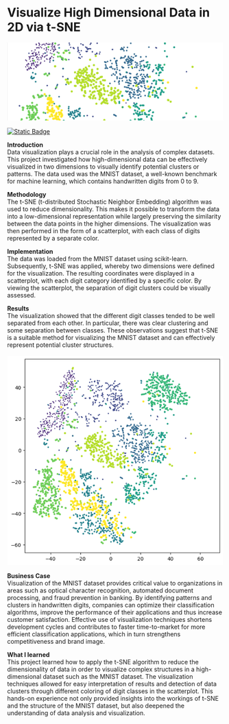 # Visualize High Dimensional Data in 2D via t-SNE

![Text](/assets/tsne/pictures/clusters.png)<br>

[![Static Badge](https://img.shields.io/badge/GitHub-View_on_GitHub-%23181717?logo=GitHub)](https://github.com/GeorgVetterGit/tsne_visualization/tree/main)

__Introduction__<br>
Data visualization plays a crucial role in the analysis of complex datasets. This project investigated how high-dimensional data can be effectively visualized in two dimensions to visually identify potential clusters or patterns. The data used was the MNIST dataset, a well-known benchmark for machine learning, which contains handwritten digits from 0 to 9.

__Methodology__<br>
The t-SNE (t-distributed Stochastic Neighbor Embedding) algorithm was used to reduce dimensionality. This makes it possible to transform the data into a low-dimensional representation while largely preserving the similarity between the data points in the higher dimensions. The visualization was then performed in the form of a scatterplot, with each class of digits represented by a separate color.

__Implementation__<br>
The data was loaded from the MNIST dataset using scikit-learn. Subsequently, t-SNE was applied, whereby two dimensions were defined for the visualization. The resulting coordinates were displayed in a scatterplot, with each digit category identified by a specific color. By viewing the scatterplot, the separation of digit clusters could be visually assessed.

__Results__<br>
The visualization showed that the different digit classes tended to be well separated from each other. In particular, there was clear clustering and some separation between classes. These observations suggest that t-SNE is a suitable method for visualizing the MNIST dataset and can effectively represent potential cluster structures.<br><br>
![Text](/assets/tsne/pictures/cluster_full.png)

__Business Case__<br>
Visualization of the MNIST dataset provides critical value to organizations in areas such as optical character recognition, automated document processing, and fraud prevention in banking. By identifying patterns and clusters in handwritten digits, companies can optimize their classification algorithms, improve the performance of their applications and thus increase customer satisfaction. Effective use of visualization techniques shortens development cycles and contributes to faster time-to-market for more efficient classification applications, which in turn strengthens competitiveness and brand image.

__What I learned__<br>
This project learned how to apply the t-SNE algorithm to reduce the dimensionality of data in order to visualize complex structures in a high-dimensional dataset such as the MNIST dataset. The visualization techniques allowed for easy interpretation of results and detection of data clusters through different coloring of digit classes in the scatterplot. This hands-on experience not only provided insights into the workings of t-SNE and the structure of the MNIST dataset, but also deepened the understanding of data analysis and visualization.